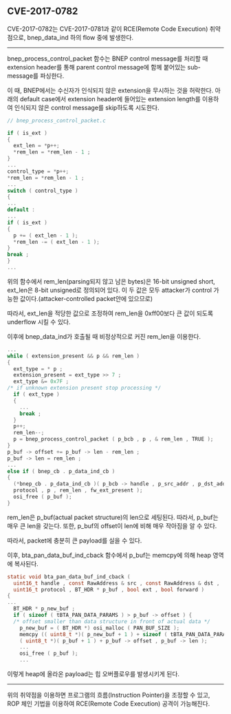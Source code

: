 ## CVE-2017-0782

CVE-2017-0782는 CVE-2017-0781과 같이 RCE(Remote Code Execution) 취약점으로, bnep_data_ind 하의 flow 중에 발생한다.

---
bnep_process_control_packet 함수는 BNEP control message를 처리할 때 extension header를 통해 parent control message에 함께 붙어있는 sub-message를 파싱한다. 

이 때, BNEP에서는 수신자가 인식되지 않은 extension을 무시하는 것을 허락한다. 아래의 default case에서 extension header에 들어있는 extension length를 이용하여 인식되지 않은 control message를 skip하도록 시도한다.


```c
// bnep_process_control_packet.c

if ( is_ext )
{
  ext_len = *p++;
  *rem_len = *rem_len - 1 ;
}
...
control_type = *p++;
*rem_len = *rem_len - 1 ;
...
switch ( control_type )
{
...
default :
...
if ( is_ext )
{
  p += ( ext_len - 1 );
  *rem_len -= ( ext_len - 1 );
}
break ;
}
...
```

위의 함수에서 rem_len(parsing되지 않고 남은 bytes)은 16-bit unsigned short, ext_len은 8-bit unsigned로 정의되어 있다. 이 두 값은 모두 attacker가 control 가능한 값이다.(attacker-controlled packet안에 있으므로)

따라서, ext_len을 적당한 값으로 조정하여 rem_len을 0xff00보다 큰 값이 되도록 underflow 시킬 수 있다.

이후에 bnep_data_ind가 호출될 때 비정상적으로 커진 rem_len을 이용한다.


```c
...
while ( extension_present && p && rem_len )
{
  ext_type = * p ;
  extension_present = ext_type >> 7 ;
  ext_type &= 0x7F ;
/* if unknown extension present stop processing */
  if ( ext_type )
  {
    ...
    break ;
  }
  p++;
  rem_len--;
  p = bnep_process_control_packet ( p_bcb , p , & rem_len , TRUE );
}
p_buf -> offset += p_buf -> len - rem_len ;
p_buf -> len = rem_len ;
...
else if ( bnep_cb . p_data_ind_cb )
{
  (*bnep_cb . p_data_ind_cb )( p_bcb -> handle , p_src_addr , p_dst_addr ,
  protocol , p , rem_len , fw_ext_present );
  osi_free ( p_buf );
}
```

rem_len은 p_buf(actual packet structure)의 len으로 세팅된다. 따라서, p_buf는 매우 큰 len을 갖는다. 또한, p_buf의 offset이 len에 비해 매우 작아짐을 알 수 있다.

따라서, packet에 충분히 큰 payload를 실을 수 있다.

이후, bta_pan_data_buf_ind_cback 함수에서 p_buf는 memcpy에 의해 heap 영역에 복사된다.

```c
static void bta_pan_data_buf_ind_cback (
  uint16_t handle , const RawAddress & src , const RawAddress & dst ,
  uint16_t protocol , BT_HDR * p_buf , bool ext , bool forward )
{
...
  BT_HDR * p_new_buf ;
  if ( sizeof ( tBTA_PAN_DATA_PARAMS ) > p_buf -> offset ) {
  /* offset smaller than data structure in front of actual data */
    p_new_buf = ( BT_HDR *) osi_malloc ( PAN_BUF_SIZE );
    memcpy (( uint8_t *)( p_new_buf + 1 ) + sizeof ( tBTA_PAN_DATA_PARAMS ),
    ( uint8_t *)( p_buf + 1 ) + p_buf -> offset , p_buf -> len );
    ...
    osi_free ( p_buf );
    ...
```

이렇게 heap에 올라온 payload는 힙 오버플로우를 발생시키게 된다.

---

위의 취약점을 이용하면 프로그램의 흐름(Instruction Pointer)을 조정할 수 있고, ROP 체인 기법을 이용하여 RCE(Remote Code Execution) 공격이 가능해진다.
